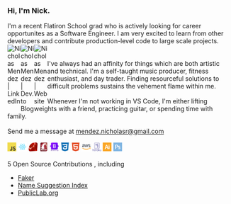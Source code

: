 ### Hi, I'm Nick. 
I'm a recent Flatiron School grad who is actively looking for career opportunites as a Software Engineer. I am very excited to learn from other developers and contribute production-level code to large scale projects. 
<br />
<a href="https://www.linkedin.com/in/mendez-nicholas/">
  <img align="left" alt="Nicholas Mendez | LinkedIn" width="30px" src="https://pngimg.com/uploads/linkedIn/linkedIn_PNG38.png" />
</a>
<a href="https://dev.to/nickmendez">
  <img align="left" alt="Nicholas Mendez | Dev.to Blog" width="30px" src="https://cdn.icon-icons.com/icons2/2248/PNG/512/dev_to_icon_136699.png" />
</a>
<a href="https://nickmendezflatiron.github.io/my-portfolio/index.html">
  <img align="left" alt="Nicholas Mendez | Website" width="30px" src="https://img.icons8.com/pastel-glyph/2x/website--v2.png" />
</a>
<br />
<br />
I've always had an affinity for things which are both artistic and technical. I'm a self-taught music producer, fitness enthusiast, and day trader. Finding resourceful solutions to difficult problems sustains the vehement flame within me.
<br />
<br />
Whenever I'm not working in VS Code, I'm either lifting weights with a friend, practicing guitar, or spending time with family.
<br />
<br />
Send me a message at mendez.nicholasr@gmail.com 
<br />
<br />
<code><img height="20" src="https://raw.githubusercontent.com/github/explore/80688e429a7d4ef2fca1e82350fe8e3517d3494d/topics/javascript/javascript.png"></code>
<code><img height="20" src="https://raw.githubusercontent.com/github/explore/80688e429a7d4ef2fca1e82350fe8e3517d3494d/topics/react/react.png"></code>
<code><img height="20" src="https://raw.githubusercontent.com/github/explore/80688e429a7d4ef2fca1e82350fe8e3517d3494d/topics/ruby/ruby.png"></code>
<code><img height="20" src="https://raw.githubusercontent.com/devicons/devicon/1119b9f84c0290e0f0b38982099a2bd027a48bf1/icons/rails/rails-original-wordmark.svg"></code>
<code><img height="20" src="https://raw.githubusercontent.com/devicons/devicon/1119b9f84c0290e0f0b38982099a2bd027a48bf1/icons/bootstrap/bootstrap-original-wordmark.svg"></code> 
<code><img height="20" src="https://raw.githubusercontent.com/devicons/devicon/0e565980d0a51fe7736bb090fb394659febfbe58/icons/css3/css3-plain.svg"></code> 
<code><img height="20" src="https://raw.githubusercontent.com/devicons/devicon/0e565980d0a51fe7736bb090fb394659febfbe58/icons/html5/html5-plain.svg"></code>
<code><img height="20" src="https://raw.githubusercontent.com/devicons/devicon/1119b9f84c0290e0f0b38982099a2bd027a48bf1/icons/amazonwebservices/amazonwebservices-original-wordmark.svg"></code>
<code><img height="20" src="https://raw.githubusercontent.com/devicons/devicon/1119b9f84c0290e0f0b38982099a2bd027a48bf1/icons/heroku/heroku-original-wordmark.svg"></code>
<code><img height="20" src="https://raw.githubusercontent.com/devicons/devicon/1119b9f84c0290e0f0b38982099a2bd027a48bf1/icons/illustrator/illustrator-plain.svg"></code>
<code><img height="20" src="https://raw.githubusercontent.com/devicons/devicon/0e565980d0a51fe7736bb090fb394659febfbe58/icons/photoshop/photoshop-plain.svg"></code> 
<br />
<br />
5 Open Source Contributions , including
- <a href="https://github.com/faker-ruby/faker">Faker<a> 
- <a href="https://github.com/osmlab/name-suggestion-index">Name Suggestion Index<a> 
- <a href="https://github.com/publiclab/plots2">PublicLab.org<a> 